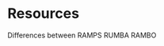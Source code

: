# Resources


<a src="https://hackaday.com/2013/09/06/3d-printering-electronics-boards/"> Differences between RAMPS RUMBA RAMBO </a>
